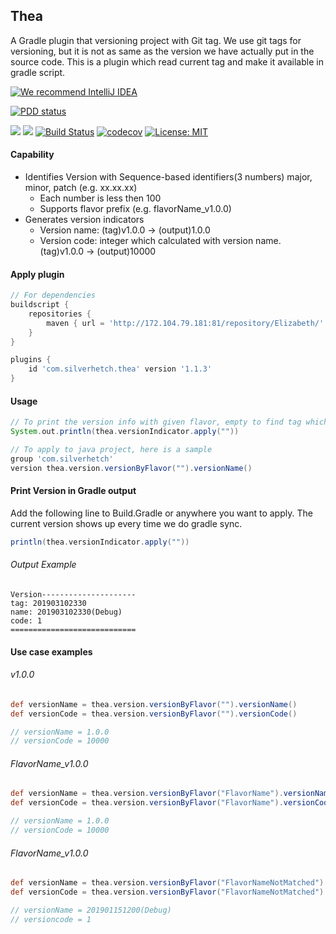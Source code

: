Thea
-----

A Gradle plugin that versioning project with Git tag.
We use git tags for versioning, but it is not as same as the version we have actually put in the source code.
This is a plugin which read current tag and make it available in gradle script.

[![We recommend IntelliJ IDEA](http://www.elegantobjects.org/intellij-idea.svg)](https://www.jetbrains.com/idea/)

[![PDD status](http://www.0pdd.com/svg?name=LarryHsiao/thea)](http://www.0pdd.com/p?name=LarryHsiao/thea)

[![](https://img.shields.io/github/tag/LarryHsiao/Thea.svg)](https://github.com/LarryHsiao/Thea/tags)
[![](https://silverhetch.com:9082/app/rest/builds/buildType:Thea_Build/statusIcon.svg)](https://github.com/LarryHsiao/thea)
[![Build Status](https://travis-ci.org/LarryHsiao/Thea.svg?branch=master)](https://travis-ci.org/LarryHsiao/Thea)
[![codecov](https://codecov.io/gh/LarryHsiao/Thea/branch/master/graph/badge.svg)](https://codecov.io/gh/LarryHsiao/Thea)
[![License: MIT](https://img.shields.io/badge/License-MIT-green.svg)](https://opensource.org/licenses/MIT)

#### Capability
- Identifies Version with Sequence-based identifiers(3 numbers) major, minor, patch (e.g. xx.xx.xx)
  - Each number is less then 100
  - Supports flavor prefix (e.g. flavorName_v1.0.0) 
- Generates version indicators
  - Version name: (tag)v1.0.0 -> (output)1.0.0
  - Version code: integer which calculated with version name. (tag)v1.0.0 -> (output)10000

#### Apply plugin

```groovy
// For dependencies
buildscript {
    repositories {
        maven { url = 'http://172.104.79.181:81/repository/Elizabeth/' }
    }
}

plugins {
    id 'com.silverhetch.thea' version '1.1.3'
}
```

#### Usage
```groovy
// To print the version info with given flavor, empty to find tag which has no flavor prefix.
System.out.println(thea.versionIndicator.apply(""))

// To apply to java project, here is a sample
group 'com.silverhetch'
version thea.version.versionByFlavor("").versionName()
```

#### Print Version in Gradle output

Add the following line to Build.Gradle or anywhere you want to apply.
The current version shows up every time we do gradle sync.

```groovy
println(thea.versionIndicator.apply(""))
```

###### Output Example

```
Version---------------------
tag: 201903102330
name: 201903102330(Debug)
code: 1
============================
```

#### Use case examples

###### v1.0.0
```groovy
def versionName = thea.version.versionByFlavor("").versionName()
def versionCode = thea.version.versionByFlavor("").versionCode()

// versionName = 1.0.0
// versionCode = 10000

```

###### FlavorName_v1.0.0

```groovy
def versionName = thea.version.versionByFlavor("FlavorName").versionName() // 1.0.0
def versionCode = thea.version.versionByFlavor("FlavorName").versionCode() // 10000

// versionName = 1.0.0
// versionCode = 10000

```

###### FlavorName_v1.0.0

```groovy
def versionName = thea.version.versionByFlavor("FlavorNameNotMatched").versionName() 
def versionCode = thea.version.versionByFlavor("FlavorNameNotMatched").versionCode() 

// versionName = 201901151200(Debug)
// versioncode = 1

```
